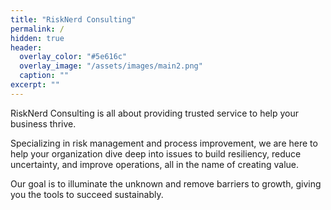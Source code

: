 ```yaml
---
title: "RiskNerd Consulting"
permalink: /
hidden: true
header:
  overlay_color: "#5e616c"
  overlay_image: "/assets/images/main2.png"
  caption: ""
excerpt: ""
---
```


RiskNerd Consulting is all about providing trusted service to help your business thrive.

Specializing in risk management and process improvement, we are here to help your organization dive deep into issues to build resiliency, reduce uncertainty, and improve operations, all in the name of creating value.

Our goal is to illuminate the unknown and remove barriers to growth, giving you the tools to succeed sustainably.
